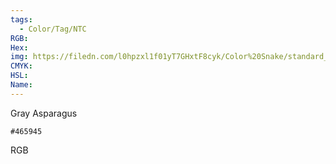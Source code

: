 ```yaml
---
tags:
  - Color/Tag/NTC
RGB:
Hex:
img: https://filedn.com/l0hpzxl1f01yT7GHxtF8cyk/Color%20Snake/standard_csv_to_svg/465945.svg
CMYK:
HSL:
Name:
---
```

Gray Asparagus
```palette
#465945
```
RGB
